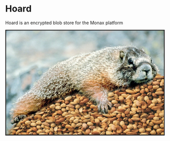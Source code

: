 # Hoard

Hoard is an encrypted blob store for the Monax platform

![hoarding marmot](docs/images/hoard.jpg)